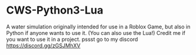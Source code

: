 # CWS-Python3-Lua
A water simulation originally intended for use in a Roblox Game, but also in Python if anyone wants to use it. (You can also use the Lua!)
Credit me if you want to use it in a project.
pssst
go to my discord https://discord.gg/zGSJMhXV
